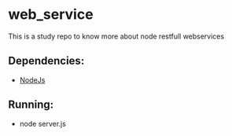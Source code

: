 # web_service
This is a study repo to know more about node restfull webservices


## Dependencies:
* [NodeJs](https://nodejs.org)

## Running:
* node server.js